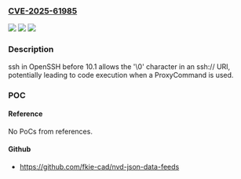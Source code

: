 ### [CVE-2025-61985](https://cve.mitre.org/cgi-bin/cvename.cgi?name=CVE-2025-61985)
![](https://img.shields.io/static/v1?label=Product&message=OpenSSH&color=blue)
![](https://img.shields.io/static/v1?label=Version&message=0%20&color=brightgreen)
![](https://img.shields.io/static/v1?label=Vulnerability&message=CWE-158%20Improper%20Neutralization%20of%20Null%20Byte%20or%20NUL%20Character&color=brightgreen)

### Description

ssh in OpenSSH before 10.1 allows the '\0' character in an ssh:// URI, potentially leading to code execution when a ProxyCommand is used.

### POC

#### Reference
No PoCs from references.

#### Github
- https://github.com/fkie-cad/nvd-json-data-feeds

